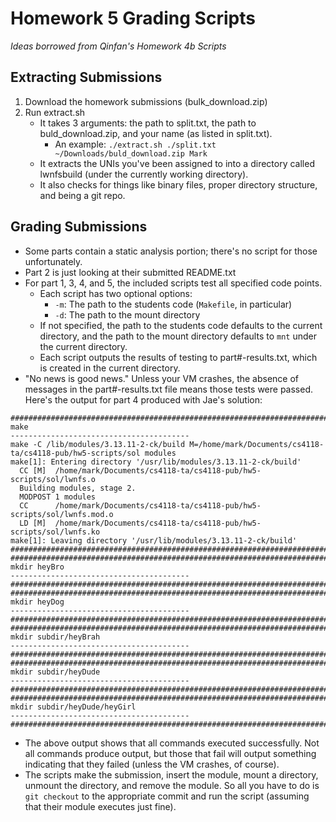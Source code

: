 # Homework 5 Grading Scripts #

*Ideas borrowed from Qinfan's Homework 4b Scripts*

## Extracting Submissions ##

1. Download the homework submissions (bulk_download.zip)
2. Run extract.sh
    - It takes 3 arguments: the path to split.txt, the path to buld_download.zip, and your name (as listed in split.txt).
        - An example: `./extract.sh ./split.txt ~/Downloads/buld_download.zip Mark`
    - It extracts the UNIs you've been assigned to into a directory called lwnfsbuild (under the currently working directory).
    - It also checks for things like binary files, proper directory structure, and being a git repo.

## Grading Submissions ##

- Some parts contain a static analysis portion; there's no script for those unfortunately.
- Part 2 is just looking at their submitted README.txt
- For part 1, 3, 4, and 5, the included scripts test all specified code points.
    - Each script has two optional options:
        - `-m`: The path to the students code (`Makefile`, in particular)
        - `-d`: The path to the mount directory
    - If not specified, the path to the students code defaults to the current directory, and the path to the mount directory defaults to `mnt` under the current directory.
    - Each script outputs the results of testing to part#-results.txt, which is created in the current directory.
- "No news is good news." Unless your VM crashes, the absence of messages in the part#-results.txt file means those tests were passed. Here's the output for part 4 produced with Jae's solution:

```
################################################################################
make
----------------------------------------
make -C /lib/modules/3.13.11-2-ck/build M=/home/mark/Documents/cs4118-ta/cs4118-pub/hw5-scripts/sol modules
make[1]: Entering directory '/usr/lib/modules/3.13.11-2-ck/build'
  CC [M]  /home/mark/Documents/cs4118-ta/cs4118-pub/hw5-scripts/sol/lwnfs.o
  Building modules, stage 2.
  MODPOST 1 modules
  CC      /home/mark/Documents/cs4118-ta/cs4118-pub/hw5-scripts/sol/lwnfs.mod.o
  LD [M]  /home/mark/Documents/cs4118-ta/cs4118-pub/hw5-scripts/sol/lwnfs.ko
make[1]: Leaving directory '/usr/lib/modules/3.13.11-2-ck/build'
################################################################################
################################################################################
mkdir heyBro
----------------------------------------
################################################################################
################################################################################
mkdir heyDog
----------------------------------------
################################################################################
################################################################################
mkdir subdir/heyBrah
----------------------------------------
################################################################################
################################################################################
mkdir subdir/heyDude
----------------------------------------
################################################################################
################################################################################
mkdir subdir/heyDude/heyGirl
----------------------------------------
################################################################################
```

- The above output shows that all commands executed successfully. Not all commands produce output, but those that fail will output something indicating that they failed (unless the VM crashes, of course).
- The scripts make the submission, insert the module, mount a directory, unmount the directory, and remove the module. So all you have to do is `git checkout` to the appropriate commit and run the script (assuming that their module executes just fine).
